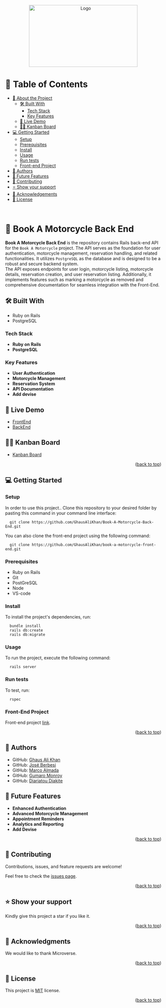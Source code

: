 <p align="center">
  <img src="https://github.com/GhausAliKhan/book-a-motorcycle-front-end/blob/feature/add-tests-and-final-touches/src/images/Logo.png?raw=true" width="350px" height="200px" alt="Logo">
</p>
<a name="readme-top"></a>

# 📗 Table of Contents


- [📖 About the Project](#about-project)
  - [🛠 Built With](#built-with)
    - [Tech Stack](#tech-stack)
    - [Key Features](#key-features)
  - [🚀 Live Demo](#live-demo)
  - [🧗‍♂️ Kanban Board](#kanban-board)
- [💻 Getting Started](#getting-started)
  - [Setup](#setup)
  - [Prerequisites](#prerequisites)
  - [Install](#install)
  - [Usage](#usage)
  - [Run tests](#run-tests)
  - [Front-end Project](#front-end)
- [👥 Authors](#authors)
- [🔭 Future Features](#future-features)
- [🤝 Contributing](#contributing)
- [⭐️ Show your support](#support)
- [🙏 Acknowledgements](#acknowledgements)
- [📝 License](#license)

<br/>

# 📖 Book A Motorcycle Back End <a name="about-project"></a>

**Book A Motorcycle Back End** is the repository contains Rails back-end API for the `Book A Motorcycle` project. The API serves as the foundation for user authentication, motorcycle management, reservation handling, and related functionalities. It utilizes `PostgreSQL` as the database and is designed to be a robust and secure backend system.<br/>
The API exposes endpoints for user login, motorcycle listing, motorcycle details, reservation creation, and user reservation listing. Additionally, it implements features such as marking a motorcycle as removed and comprehensive documentation for seamless integration with the Front-End.

## 🛠 Built With <a name="built-with"></a>
- Ruby on Rails 
- PostgreSQL

### Tech Stack <a name="tech-stack"></a>

- **Ruby on Rails**
- **PostgreSQL**

### Key Features <a name="key-features"></a>

- **User Authentication**
- **Motorcycle Management**
- **Reservation System**
- **API Documentation**
- **Add devise**

## 🚀 Live Demo <a name="live-demo"></a>

- [FrontEnd]()
- [BackEnd]()

## 🧗‍♂️ Kanban Board <a name="kanban-board"></a>
- [Kanban Board](https://github.com/GhausAliKhan/Book-A-Motorcycle-Back-End/projects/1)
<p align="right">(<a href="#readme-top">back to top</a>)</p>

## 💻 Getting Started <a name="getting-started"></a>

### Setup <a name="setup"></a>

In order to use this project.. Clone this repository to your desired folder by pasting this command in your command line interface:

```
  git clone https://github.com/GhausAliKhan/Book-A-Motorcycle-Back-End.git
```
  
  You can also clone the front-end project using the following command:

```  
  git clone https://github.com/GhausAliKhan/book-a-motorcycle-front-end.git
```
### Prerequisites <a name="prerequisites"></a>

  - Ruby on Rails
  - Git
  - PostGreSQL
  - Node
  - VS-code

### Install <a name="install"></a>

To install the project's dependencies, run:

```
  bundle install
  rails db:create
  rails db:migrate
```

### Usage <a name="usage"></a>

To run the project, execute the following command:

```
  rails server
```

### Run tests <a name="run tests"></a>

To test, run:

```
  rspec
```

### Front-End Project <a name="front-end"></a>

Front-end project [link](https://github.com/GhausAliKhan/book-a-motorcycle-front-end).

<p align="right">(<a href="#readme-top">back to top</a>)</p>

## 👥 Authors <a name="authors"></a>

- GitHub: [Ghaus Ali Khan](https://github.com/GhausAliKhan)
- GitHub: [José Berbesi](https://github.com/jlberbesi)
- GitHub: [Marco Almada](https://github.com/MarcoDDM)
- GitHub: [Gumaro Monroy](https://github.com/Movgto)
- GitHub: [Diariatou Diakite](https://github.com/diarisdiakite)

## 🔭 Future Features <a name="future-features"></a>

- **Enhanced Authentication**
- **Advanced Motorcycle Management**
- **Appointment Reminders**
- **Analytics and Reporting**
- **Add Devise**

<p align="right">(<a href="#readme-top">back to top</a>)</p>

## 🤝 Contributing <a name="contributing"></a>

Contributions, issues, and feature requests are welcome!

Feel free to check the [issues page](https://github.com/GhausAliKhan/Book-A-Motorcycle-Back-End/issues).

<p align="right">(<a href="#readme-top">back to top</a>)</p>

## ⭐️ Show your support <a name="support"></a>

Kindly give this project a star if you like it.

<p align="right">(<a href="#readme-top">back to top</a>)</p>

## 🙏 Acknowledgments <a name="acknowledgements"></a>

We would like to thank Microverse.

<p align="right">(<a href="#readme-top">back to top</a>)</p>

## 📝 License <a name="license"></a>

This project is [MIT](/LICENSE) license.

<p align="right">(<a href="#readme-top">back to top</a>)</p>